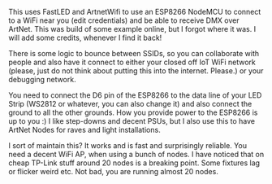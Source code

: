 This uses FastLED and ArtnetWifi to use an ESP8266 NodeMCU to connect to a WiFi near you (edit credentials) and be able to receive DMX over ArtNet. 
This was build of some example online, but I forgot where it was. I will add some credits, whenever I find it back!

There is some logic to bounce between SSIDs, so you can collaborate with people and also have it connect to either your closed off IoT WiFi network (please, just do not think about putting this into the internet. Please.) or your debugging network.

You need to connect the D6 pin of the ESP8266 to the data line of your LED Strip (WS2812 or whatever, you can also change it) and also connect the ground to all the other grounds. How you provide power to the ESP8266 is up to you :) I like step-downs and decent PSUs, but I also use this to have ArtNet Nodes for raves and light installations.

I sort of maintain this? It works and is fast and surprisingly reliable. You need a decent WiFi AP, when using a bunch of nodes. I have noticed that on cheap TP-Link stuff around 20 nodes is a breaking point. Some fixtures lag or flicker weird etc. Not bad, you are running almost 20 nodes. 
